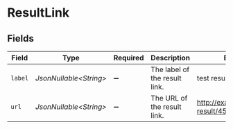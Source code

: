 # ResultLink


## Fields

| Field                                       | Type                                        | Required                                    | Description                                 | Example                                     |
| ------------------------------------------- | ------------------------------------------- | ------------------------------------------- | ------------------------------------------- | ------------------------------------------- |
| `label`                                     | *JsonNullable\<String>*                     | :heavy_minus_sign:                          | The label of the result link.               | test result link                            |
| `url`                                       | *JsonNullable\<String>*                     | :heavy_minus_sign:                          | The URL of the result link.                 | http://example.com/test-result/4565765/data |
